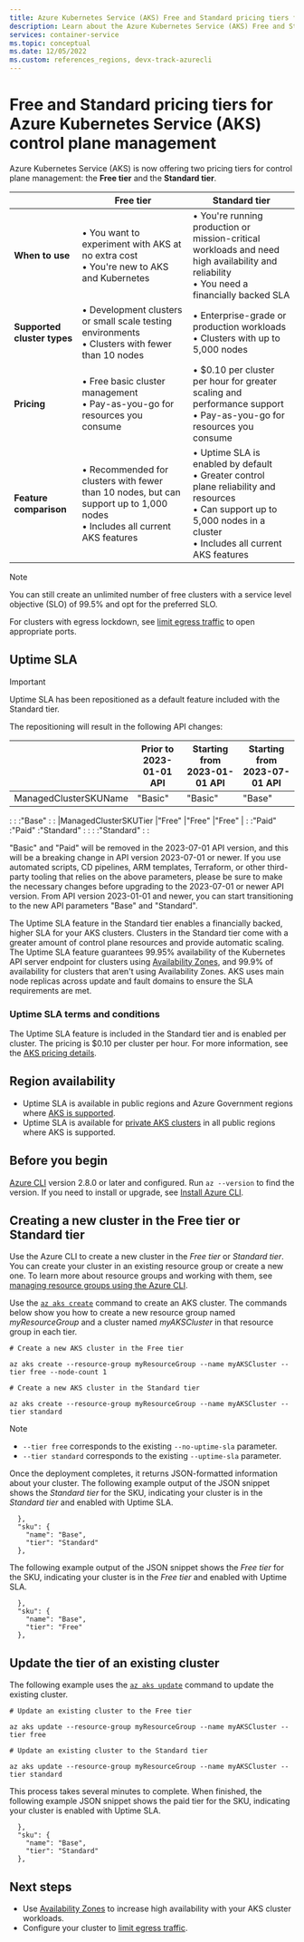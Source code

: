 ```yaml
---
title: Azure Kubernetes Service (AKS) Free and Standard pricing tiers for control plane management
description: Learn about the Azure Kubernetes Service (AKS) Free and Standard pricing tiers for control plane management
services: container-service
ms.topic: conceptual
ms.date: 12/05/2022
ms.custom: references_regions, devx-track-azurecli
---
```


# Free and Standard pricing tiers for Azure Kubernetes Service (AKS) control plane management

Azure Kubernetes Service (AKS) is now offering two pricing tiers for control plane management: the **Free tier** and the **Standard tier**.

|                  |Free tier|Standard tier|
|------------------|---------|--------|
|**When to use**|• You want to experiment with AKS at no extra cost <br> • You're new to AKS and Kubernetes|• You're running production or mission-critical workloads and need high availability and reliability <br> • You need a financially backed SLA|
|**Supported cluster types**|• Development clusters or small scale testing environments <br> • Clusters with fewer than 10 nodes|• Enterprise-grade or production workloads <br> • Clusters with up to 5,000 nodes|
|**Pricing**|• Free basic cluster management <br> • Pay-as-you-go for resources you consume|• $0.10 per cluster per hour for greater scaling and performance support <br> • Pay-as-you-go for resources you consume|
|**Feature comparison**|• Recommended for clusters with fewer than 10 nodes, but can support up to 1,000 nodes <br> • Includes all current AKS features|• Uptime SLA is enabled by default <br> • Greater control plane reliability and resources <br> • Can support up to 5,000 nodes in a cluster <br> • Includes all current AKS features

> [!NOTE]
> You can still create an unlimited number of free clusters with a service level objective (SLO) of 99.5% and opt for the preferred SLO.

For clusters with egress lockdown, see [limit egress traffic](limit-egress-traffic.md) to open appropriate ports.

## Uptime SLA

> [!IMPORTANT]
>
> Uptime SLA has been repositioned as a default feature included with the Standard tier.
>
> The repositioning will result in the following API changes:
>
> |         |Prior to 2023-01-01 API |Starting from 2023-01-01 API | Starting from 2023-07-01 API |
> |----------|-----------|------------|------------|
> |ManagedClusterSKUName |"Basic" |"Basic"    |"Base"     |
> :                      :        :"Base"     :           :
> |ManagedClusterSKUTier |"Free"  |"Free"     |"Free"     |
> :                      :"Paid"  :"Paid"     :"Standard" :
> :                      :        :"Standard" :           :
>
> "Basic" and "Paid" will be removed in the 2023-07-01 API version, and this will be a breaking change in API version 2023-07-01 or newer. If you use automated scripts, CD pipelines, ARM templates, Terraform, or other third-party tooling that relies on the above parameters, please be sure to make the necessary changes before upgrading to the 2023-07-01 or newer API version. From API version 2023-01-01 and newer, you can start transitioning to the new API parameters "Base" and "Standard".
>

The Uptime SLA feature in the Standard tier enables a financially backed, higher SLA for your AKS clusters. Clusters in the Standard tier come with a greater amount of control plane resources and provide automatic scaling. The Uptime SLA feature guarantees 99.95% availability of the Kubernetes API server endpoint for clusters using [Availability Zones][availability-zones], and 99.9% of availability for clusters that aren't using Availability Zones. AKS uses main node replicas across update and fault domains to ensure the SLA requirements are met.

### Uptime SLA terms and conditions

The Uptime SLA feature is included in the Standard tier and is enabled per cluster. The pricing is $0.10 per cluster per hour. For more information, see the [AKS pricing details](https://azure.microsoft.com/pricing/details/kubernetes-service/).

## Region availability

* Uptime SLA is available in public regions and Azure Government regions where [AKS is supported](https://azure.microsoft.com/global-infrastructure/services/?products=kubernetes-service).
* Uptime SLA is available for [private AKS clusters][private-clusters] in all public regions where AKS is supported.

## Before you begin

[Azure CLI](/cli/azure/install-azure-cli) version 2.8.0 or later and configured. Run `az --version` to find the version. If you need to install or upgrade, see [Install Azure CLI][install-azure-cli].

## Creating a new cluster in the Free tier or Standard tier

Use the Azure CLI to create a new cluster in the *Free tier* or *Standard tier*. You can create your cluster in an existing resource group or create a new one. To learn more about resource groups and working with them, see [managing resource groups using the Azure CLI][manage-resource-group-cli].

Use the [`az aks create`][az-aks-create] command to create an AKS cluster. The commands below show you how to create a new resource group named *myResourceGroup* and a cluster named *myAKSCluster* in that resource group in each tier.

```azurecli-interactive
# Create a new AKS cluster in the Free tier

az aks create --resource-group myResourceGroup --name myAKSCluster --tier free --node-count 1

# Create a new AKS cluster in the Standard tier

az aks create --resource-group myResourceGroup --name myAKSCluster --tier standard
```

> [!NOTE]
>
> * `--tier free` corresponds to the existing `--no-uptime-sla` parameter.
> * `--tier standard` corresponds to the existing `--uptime-sla` parameter.

Once the deployment completes, it returns JSON-formatted information about your cluster. The following example output of the JSON snippet shows the *Standard tier* for the SKU, indicating your cluster is in the *Standard tier* and enabled with Uptime SLA.

```output
  },
  "sku": {
    "name": "Base",
    "tier": "Standard"
  },
```

The following example output of the JSON snippet shows the *Free tier* for the SKU, indicating your cluster is in the *Free tier* and enabled with Uptime SLA.

```output
  },
  "sku": {
    "name": "Base",
    "tier": "Free"
  },
```

## Update the tier of an existing cluster

The following example uses the [`az aks update`][az-aks-update] command to update the existing cluster.

```azurecli-interactive
# Update an existing cluster to the Free tier

az aks update --resource-group myResourceGroup --name myAKSCluster --tier free

# Update an existing cluster to the Standard tier

az aks update --resource-group myResourceGroup --name myAKSCluster --tier standard
```

This process takes several minutes to complete. When finished, the following example JSON snippet shows the paid tier for the SKU, indicating your cluster is enabled with Uptime SLA.

```output
  },
  "sku": {
    "name": "Base",
    "tier": "Standard"
  },
```

## Next steps

* Use [Availability Zones][availability-zones] to increase high availability with your AKS cluster workloads.
* Configure your cluster to [limit egress traffic](limit-egress-traffic.md).

<!-- LINKS - External -->
[azure-support]: https://portal.azure.com/#blade/Microsoft_Azure_Support/HelpAndSupportBlade/newsupportrequest
[region-availability]: https://azure.microsoft.com/global-infrastructure/services/?products=kubernetes-service

<!-- LINKS - Internal -->
[vm-skus]: ../virtual-machines/sizes.md
[paid-sku-tier]: /rest/api/aks/managed-clusters/create-or-update#managedclusterskutier
[nodepool-upgrade]: use-multiple-node-pools.md#upgrade-a-node-pool
[manage-resource-group-cli]: ../azure-resource-manager/management/manage-resource-groups-cli.md
[faq]: ./faq.md
[availability-zones]: ./availability-zones.md
[az-aks-create]: /cli/azure/aks?#az_aks_create
[limit-egress-traffic]: ./limit-egress-traffic.md
[az-extension-add]: /cli/azure/extension#az_extension_add
[az-extension-update]: /cli/azure/extension#az_extension_update
[az-aks-update]: /cli/azure/aks#az_aks_update
[az-group-delete]: /cli/azure/group#az_group_delete
[private-clusters]: private-clusters.md
[install-azure-cli]: /cli/azure/install-azure-cli